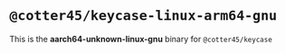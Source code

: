 # `@cotter45/keycase-linux-arm64-gnu`

This is the **aarch64-unknown-linux-gnu** binary for `@cotter45/keycase`
